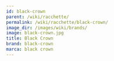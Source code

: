 ```yaml
---
id: black-crown
parent: /wiki/racchette/
permalink: /wiki/racchette/black-crown/
image_dir: /images/wiki/brands/
image: black-crown.jpg
title: Black Crown
brand: black-crown
marca: black crown
---
```

